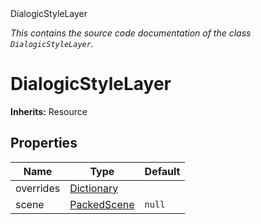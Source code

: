 
<div class="header-banner purple">
<div class="header-label purple">DialogicStyleLayer</div>
</div>

*This contains the source code documentation of the class `DialogicStyleLayer`.*
        
# DialogicStyleLayer
**Inherits:** Resource


## Properties
Name | Type | Default 
--- | --- | --- 
overrides | [Dictionary](https://docs.godotengine.org/en/latest/classes/class_dictionary.html#class-dictionary) |   
scene | [PackedScene](https://docs.godotengine.org/en/latest/classes/class_packedscene.html#class-packedscene) |  `null` 
